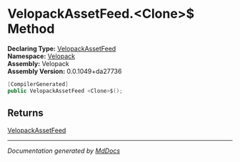 ﻿<!--  
  <auto-generated>   
    The contents of this file were generated by a tool.  
    Changes to this file may be list if the file is regenerated  
  </auto-generated>   
-->

# VelopackAssetFeed.\<Clone\>$ Method

**Declaring Type:** [VelopackAssetFeed](../index.md)  
**Namespace:** [Velopack](../../index.md)  
**Assembly:** Velopack  
**Assembly Version:** 0.0.1049+da27736

```csharp
[CompilerGenerated]
public VelopackAssetFeed <Clone>$();
```

## Returns

[VelopackAssetFeed](../index.md)

___

*Documentation generated by [MdDocs](https://github.com/ap0llo/mddocs)*
